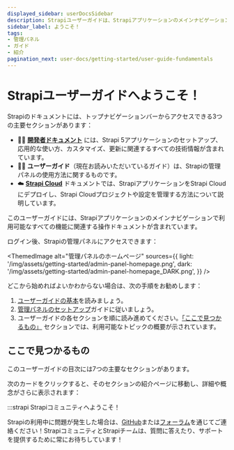 ```yaml
---
displayed_sidebar: userDocsSidebar
description: Strapiユーザーガイドは、Strapiアプリケーションのメインナビゲーションで利用可能なすべての機能に関連する操作ドキュメントを含んでいます。
sidebar_label: ようこそ！
tags:
- 管理パネル
- ガイド
- 紹介
pagination_next: user-docs/getting-started/user-guide-fundamentals
---
```


# Strapiユーザーガイドへようこそ！

<SubtleCallout title="開発者ドキュメント、ユーザーガイド、Strapi Cloudドキュメント" emoji="📍">

Strapiのドキュメントには、トップナビゲーションバーからアクセスできる3つの主要セクションがあります：

- 🧑‍💻 **[開発者ドキュメント](/dev-docs/intro)** には、Strapi 5アプリケーションのセットアップ、応用的な使い方、カスタマイズ、更新に関連するすべての技術情報が含まれています。
- 🧑‍🏫 **ユーザーガイド**（現在お読みいただいているガイド）は、Strapiの管理パネルの使用方法に関するものです。
- ☁️ **[Strapi Cloud](/cloud/intro)** ドキュメントでは、StrapiアプリケーションをStrapi Cloudにデプロイし、Strapi Cloudプロジェクトや設定を管理する方法について説明しています。

</SubtleCallout>

このユーザーガイドには、Strapiアプリケーションのメインナビゲーションで利用可能なすべての機能に関連する操作ドキュメントが含まれています。

ログイン後、Strapiの管理パネルにアクセスできます：

<ThemedImage
alt="管理パネルのホームページ"
sources={{
    light: '/img/assets/getting-started/admin-panel-homepage.png',
    dark: '/img/assets/getting-started/admin-panel-homepage_DARK.png',
  }}
/>

どこから始めればよいかわからない場合は、次の手順をお勧めします：

1. [ユーザーガイドの基本](/user-docs/getting-started/user-guide-fundamentals)を読みましょう。
2. [管理パネルのセットアップ](/user-docs/getting-started/setting-up-admin-panel)ガイドに従いましょう。
3. ユーザーガイドの各セクションを順に読み進めてください。[「ここで見つかるもの」](#what-you-will-find-here) セクションでは、利用可能なトピックの概要が示されています。

## ここで見つかるもの

このユーザーガイドの目次には7つの主要なセクションがあります。

次のカードをクリックすると、そのセクションの紹介ページに移動し、詳細や概念がさらに表示されます：

<CustomDocCardsWrapper>
  <CustomDocCard emoji="📝" title="コンテンツマネージャー" description="コンテンツタイプビルダーで作成されたすべてのコンテンツタイプを管理および公開します。" link="/user-docs/content-manager" />
  <CustomDocCard emoji="📚" title="コンテンツタイプビルダー" description="コンテンツタイプを作成して管理することで、データ構造を構築します。" link="/user-docs/content-type-builder" />
  <CustomDocCard emoji="🗃️" title="メディアライブラリ" description="すべてのアセットをアップロードおよび管理し、フォルダに整理します。" link="/user-docs/media-library" />
  <CustomDocCard emoji="📅" title="リリース" description="エントリをコンテナに配置して、公開および非公開のアクションを実行します。" link="/user-docs/releases/introduction"/>
  <CustomDocCard emoji="🔐" title="ユーザー、ロール＆権限" description="ロールに権限を割り当て、それをユーザーに関連付けます。" link="/user-docs/users-roles-permissions"/>
  <CustomDocCard emoji="🔗" title="プラグイン" description="アプリケーションを拡張およびカスタマイズするための追加機能を見つけます。" link="/user-docs/plugins" />
  <CustomDocCard emoji="⚙️" title="一般設定" description="Strapi管理パネルのセットアップに必要な機能にアクセスします。" link="/user-docs/settings/introduction" />
</CustomDocCardsWrapper>

:::strapi Strapiコミュニティへようこそ！

Strapiの利用中に問題が発生した場合は、[GitHub](https://github.com/strapi/)または[フォーラム](https://forum.strapi.io/)を通じてご連絡ください！StrapiコミュニティとStrapiチームは、質問に答えたり、サポートを提供するために常にお待ちしています！
